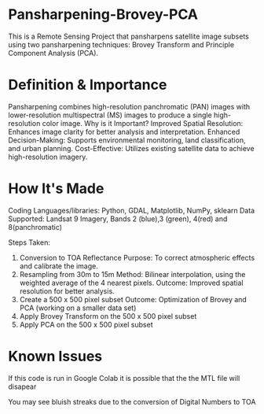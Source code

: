 # Pansharpening-Brovey-PCA
This is a Remote Sensing Project that pansharpens satellite image subsets using two pansharpening techniques: Brovey Transform and Principle Component Analysis (PCA).

# Definition & Importance
Pansharpening combines high-resolution panchromatic (PAN) images with lower-resolution multispectral (MS) images to produce a single high-resolution color image.
Why is it Important?
Improved Spatial Resolution: Enhances image clarity for better analysis and interpretation.
Enhanced Decision-Making: Supports environmental monitoring, land classification, and urban planning.
Cost-Effective: Utilizes existing satellite data to achieve high-resolution imagery.

# How It's Made
Coding Languages/libraries: Python, GDAL, Matplotlib, NumPy, sklearn
Data Supported: Landsat 9 Imagery, Bands 2 (blue),3 (green), 4(red) and 8(panchromatic)

Steps Taken:
1) Conversion to TOA Reflectance
    Purpose: To correct atmospheric effects and calibrate the image.
2) Resampling from 30m to 15m
    Method: Bilinear interpolation, using the weighted average of the 4 nearest pixels.
    Outcome: Improved spatial resolution for better analysis.
3) Create a 500 x 500 pixel subset
   Outcome: Optimization of Brovey and PCA (working on a smaller data set)
5) Apply Brovey Transform on the 500 x 500 pixel subset
6) Apply PCA on the 500 x 500 pixel subset

# Known Issues
If this code is run in Google Colab it is possible that the the MTL file will disapear 

You may see bluish streaks due to the conversion of Digital Numbers to TOA


